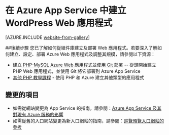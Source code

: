 <properties 
	pageTitle="在 Azure App Service 中建立 WordPress Web 應用程式" 
	description="指導如何針對 WordPress 部落格建立新的 Azure Web 應用程式，然後透過 Azure 預覽入口網站加以部署。" 
	services="app-service\web" 
	documentationCenter="php" 
	authors="tfitzmac" 
	manager="wpickett" 
	editor=""/>

<tags 
	ms.service="app-service-web" 
	ms.workload="web" 
	ms.tgt_pltfrm="na" 
	ms.devlang="PHP" 
	ms.topic="article" 
	ms.date="04/10/2015" 
	ms.author="tomfitz"/>

# 在 Azure App Service 中建立 WordPress Web 應用程式

[AZURE.INCLUDE [website-from-gallery](../../includes/website-from-gallery.md)]

##<a name="nextsteps"></a>後續步驟
您已了解如何從組件庫建立及部署 Web 應用程式。若要深入了解如何建立、設定、部署 Azure Web 應用程式及調整其規模，請參閱以下資源：

- [建立 PHP-MySQL Azure Web 應用程式並使用 Git 部署](/zh-tw/develop/php/tutorials/website-w-mysql-and-git/) -- 從頭開始建立 PHP Web 應用程式，並使用 Git 將它部署到 Azure App Service
- [其他 PHP 教學課程](/zh-tw/develop/php/tutorials/) - 使用 PHP 和 Azure 建立其他類型的應用程式

## 變更的項目
* 如需從網站變更為 App Service 的指南，請參閱：[Azure App Service 及其對現有 Azure 服務的影響](http://go.microsoft.com/fwlink/?LinkId=529714)
* 如需從舊的入口網站變更為新入口網站的指南，請參閱：[巡覽預覽入口網站的參考](http://go.microsoft.com/fwlink/?LinkId=529715)
 

<!---HONumber=62-->